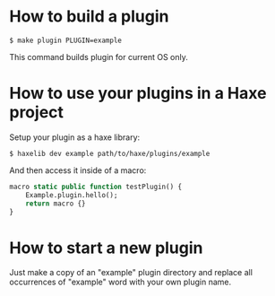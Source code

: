 
# How to build a plugin

```
$ make plugin PLUGIN=example
```
This command builds plugin for current OS only.

# How to use your plugins in a Haxe project

Setup your plugin as a haxe library:
```
$ haxelib dev example path/to/haxe/plugins/example
```
And then access it inside of a macro:
```haxe
macro static public function testPlugin() {
	Example.plugin.hello();
	return macro {}
}
```

# How to start a new plugin

Just make a copy of an "example" plugin directory and replace all occurrences of "example" word with your own plugin name.